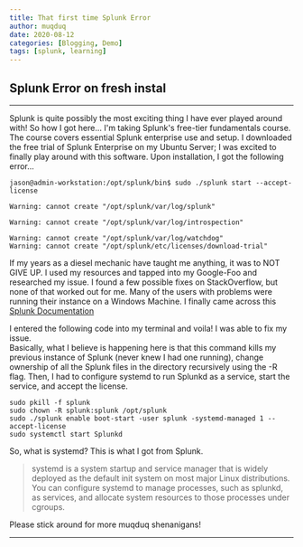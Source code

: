 ```yaml
---
title: That first time Splunk Error
author: muqduq
date: 2020-08-12
categories: [Blogging, Demo]
tags: [splunk, learning]
---
```


## Splunk Error on fresh instal

* * *

Splunk is quite possibly the most exciting thing I have ever played around with! So how I got here... I'm taking Splunk's free-tier fundamentals course. The course covers essential Splunk enterprise use and setup. I downloaded the free trial of Splunk Enterprise on my Ubuntu Server; I was excited to finally play around with this software. Upon installation, I got the following error...

```
jason@admin-workstation:/opt/splunk/bin$ sudo ./splunk start --accept-license

Warning: cannot create "/opt/splunk/var/log/splunk"

Warning: cannot create "/opt/splunk/var/log/introspection"

Warning: cannot create "/opt/splunk/var/log/watchdog"
Warning: cannot create "/opt/splunk/etc/licenses/download-trial"
```
If my years as a diesel mechanic have taught me anything, it was to NOT GIVE UP. I used my resources and tapped into my Google-Foo and researched my issue. I found a few possible fixes on StackOverflow, but none of that worked out for me. Many of the users with problems were running their instance on a Windows Machine. I finally came across this [Splunk Documentation](https://docs.splunk.com/Documentation/Splunk/8.0.5/Admin/RunSplunkassystemdservice)

I entered the following code into my terminal and voila! I was able to fix my issue.  
Basically, what I believe is happening here is that this command kills my previous instance of Splunk (never knew I had one running), change ownership of all the Splunk files in the directory recursively using the -R flag. Then, I had to configure systemd to run Splunkd as a service, start the service, and accept the license.

```    
sudo pkill -f splunk
sudo chown -R splunk:splunk /opt/splunk
sudo ./splunk enable boot-start -user splunk -systemd-managed 1 --accept-license
sudo systemctl start Splunkd

```
So, what is systemd? This is what I got from Splunk. 
> systemd is a system startup and service manager that is widely deployed as the default init system on most major Linux distributions. You can configure systemd to manage processes, such as splunkd, as services, and allocate system resources to those processes under cgroups.

Please stick around for more muqduq shenanigans! 


*** 







